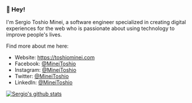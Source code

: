 ### 👋 Hey!

I'm Sergio Toshio Minei, a software engineer specialized in creating digital experiences for the web who is passionate about using technology to improve people's lives.

Find more about me here:

- Website: https://toshiominei.com
- Facebook: [@MineiToshio](https://facebook.com/MineiToshio)
- Instagram: [@MineiToshio](https://instagram.com/MineiToshio)
- Twitter: [@MineiToshio](https://twitter.com/MineiToshio)
- LinkedIn: [@MineiToshio](https://linkedin.com/in/MineiToshio)

[![Sergio's github stats](https://github-readme-stats.vercel.app/api?username=MineiToshio)](https://github.com/anuraghazra/github-readme-stats)
